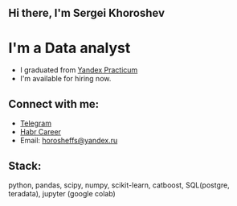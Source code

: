 ## Hi there, I'm Sergei Khoroshev

# I'm a Data analyst

- I graduated from [Yandex Practicum](https://practicum.yandex.ru/)
- I'm available for hiring now. 

## Connect with me:

- [Telegram](https://t.me/sergey_khoroshev)
- [Habr Career](https://career.habr.com/sergey_khoroshev)
- Email: horosheffs@yandex.ru

## Stack:

python, pandas, scipy, numpy, scikit-learn, catboost, SQL(postgre, teradata), jupyter (google colab)

